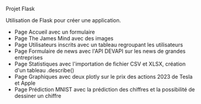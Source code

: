 Projet Flask

Utilisation de Flask pour créer une application.

- Page Accueil avec un formulaire
- Page The James Mind avec des images
- Page Utilisateurs inscrits avec un tableau regroupant les utilisateurs
- Page Formulaire de news avec l'API DEVAPI sur les news de grandes entreprises
- Page Statistiques avec l'importation de fichier CSV et XLSX, création d'un tableau .describe()
- Page Graphiques avec deux plotly sur le prix des actions 2023 de Tesla et Apple
- Page Prédiction MNIST avec la prédiction des chiffres et la possibilité de dessiner un chiffre
